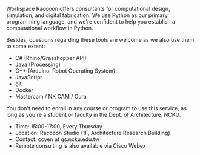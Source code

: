 Workspace Raccoon offers consultants for computational design, simulation, and digital fabrication.
We use Python as our primary programming language, and we're confident to help you establish a computational workflow in Python.

Besides, questions regarding these tools are welcome as we also use them to some extent:
* C# (Rhino/Grasshopper API)
* Java (Processing)
* C++ (Arduino, Robot Operating System)
* JavaScript
* git
* Docker
* Mastercam / NX CAM / Cura

You don't need to enroll in any course or program to use this service, as long as you're a student or faculty in the Dept. of Architecture, NCKU.
* Time: 15:00-17:00, Every Thursday
* Location: Raccoon Studio (1F, Architecture Research Building)
* Contact: ccyen at gs.ncku.edu.tw
* Remote consulting is also available via Cisco Webex